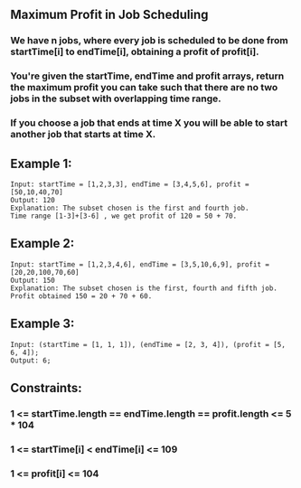 ## Maximum Profit in Job Scheduling

### We have n jobs, where every job is scheduled to be done from startTime[i] to endTime[i], obtaining a profit of profit[i].

### You're given the startTime, endTime and profit arrays, return the maximum profit you can take such that there are no two jobs in the subset with overlapping time range.

### If you choose a job that ends at time X you will be able to start another job that starts at time X.

## Example 1:

```node
Input: startTime = [1,2,3,3], endTime = [3,4,5,6], profit = [50,10,40,70]
Output: 120
Explanation: The subset chosen is the first and fourth job.
Time range [1-3]+[3-6] , we get profit of 120 = 50 + 70.
```

## Example 2:

```node
Input: startTime = [1,2,3,4,6], endTime = [3,5,10,6,9], profit = [20,20,100,70,60]
Output: 150
Explanation: The subset chosen is the first, fourth and fifth job.
Profit obtained 150 = 20 + 70 + 60.
```

## Example 3:

```node
Input: (startTime = [1, 1, 1]), (endTime = [2, 3, 4]), (profit = [5, 6, 4]);
Output: 6;
```

## Constraints:

### 1 <= startTime.length == endTime.length == profit.length <= 5 \* 104

### 1 <= startTime[i] < endTime[i] <= 109

### 1 <= profit[i] <= 104
